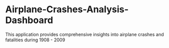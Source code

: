 # Airplane-Crashes-Analysis-Dashboard
This application provides comprehensive insights into airplane crashes and fatalities during 1908 - 2009
